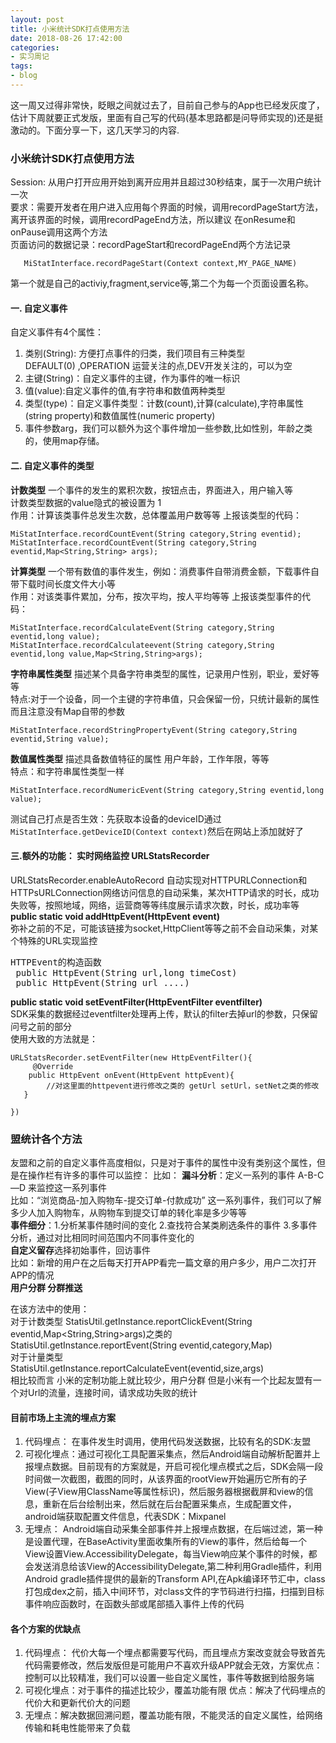 ```yaml
---
layout: post
title: 小米统计SDK打点使用方法
date: 2018-08-26 17:42:00
categories: 
- 实习周记
tags:
- blog
---  
```



这一周又过得非常快，眨眼之间就过去了，目前自己参与的App也已经发灰度了，估计下周就要正式发版，里面有自己写的代码(基本思路都是问导师实现的)还是挺激动的。下面分享一下，这几天学习的内容.  

<!--more-->  


### 小米统计SDK打点使用方法
Session: 从用户打开应用开始到离开应用并且超过30秒结束，属于一次用户统计一次  
要求：需要开发者在用户进入应用每个界面的时候，调用recordPageStart方法，离开该界面的时候，调用recordPageEnd方法，所以建议 在onResume和onPause调用这两个方法  
页面访问的数据记录：recordPageStart和recordPageEnd两个方法记录  
```MiStatInterface.recordPageStart(activity,MY_PAGE_NAME)
   MiStatInterface.recordPageStart(Context context,MY_PAGE_NAME)
```
第一个就是自己的activiy,fragment,service等,第二个为每一个页面设置名称。  

#### 一. 自定义事件
自定义事件有4个属性：  
1. 类别(String): 方便打点事件的归类，我们项目有三种类型  
DEFAULT(0) ,OPERATION 运营关注的点,DEV开发关注的，可以为空
2. 主键(String)：自定义事件的主键，作为事件的唯一标识  
3. 值(value):自定义事件的值,有字符串和数值两种类型  
4. 类型(type)：自定义事件类型：计数(count),计算(calculate),字符串属性(string property)和数值属性(numeric property)  
5. 事件参数arg，我们可以额外为这个事件增加一些参数,比如性别，年龄之类的，使用map存储。  

#### 二. 自定义事件的类型
**计数类型** 一个事件的发生的累积次数，按钮点击，界面进入，用户输入等  
计数类型数据的value隐式的被设置为 1  
作用：计算该类事件总发生次数，总体覆盖用户数等等
上报该类型的代码： 
```
MiStatInterface.recordCountEvent(String category,String eventid);
MiStatInterface.recordCountEvent(String category,String eventid,Map<String,String> args);
```
**计算类型** 一个带有数值的事件发生，例如：消费事件自带消费金额，下载事件自带下载时间长度文件大小等  
作用：对该类事件累加，分布，按次平均，按人平均等等
上报该类型事件的代码：  
```
MiStatInterface.recordCalculateEvent(String category,String eventid,long value);
MiStatInterface.recordCalculateevent(String category,String eventid,long value,Map<String,String>args);
```  
**字符串属性类型** 描述某个具备字符串类型的属性，记录用户性别，职业，爱好等等  
特点:对于一个设备，同一个主键的字符串值，只会保留一份，只统计最新的属性  
而且注意没有Map自带的参数
```
MiStatInterface.recordStringPropertyEvent(String category,String eventid,String value);
```  
**数值属性类型** 描述具备数值特征的属性 用户年龄，工作年限，等等  
特点：和字符串属性类型一样  
```
MiStatInterface.recordNumericEvent(String category,String eventid,long value);  
```

测试自己打点是否生效：先获取本设备的deviceID通过`MiStatInterface.getDeviceID(Context context)`然后在网站上添加就好了  

#### 三.额外的功能： 实时网络监控 URLStatsRecorder
URLStatsRecorder.enableAutoRecord 自动实现对HTTPURLConnection和HTTPsURLConnection网络访问信息的自动采集，某次HTTP请求的时长，成功失败等，按照地域，网络，运营商等等纬度展示请求次数，时长，成功率等  
**public static void addHttpEvent(HttpEvent event)**  
弥补之前的不足，可能该链接为socket,HttpClient等等之前不会自动采集，对某个特殊的URL实现监控
<pre>
HTTPEvent的构造函数
 public HttpEvent(String url,long timeCost)
 public HttpEvent(String url ....)
</pre>  
**public static void setEventFilter(HttpEventFilter eventfilter)**  
SDK采集的数据经过eventfilter处理再上传，默认的filter去掉url的参数，只保留问号之前的部分  
使用大致的方法就是：  
```
URLStatsRecorder.setEventFilter(new HttpEventFilter(){
     @Override
    public HttpEvent onEvent(HttpEvent httpEvent){
        //对这里面的httpevent进行修改之类的 getUrl setUrl，setNet之类的修改
   }

})
```  
### 盟统计各个方法
友盟和之前的自定义事件高度相似，只是对于事件的属性中没有类别这个属性，但是在操作栏有许多的事件可以监控：
比如：
**漏斗分析**：定义一系列的事件 A-B-C—D 来监控这一系列事件  
比如：“浏览商品-加入购物车-提交订单-付款成功” 这一系列事件，我们可以了解多少人加入购物车，从购物车到提交订单的转化率是多少等等  
**事件细分**：1.分析某事件随时间的变化 2.查找符合某类刷选条件的事件 3.多事件分析，通过对比相同时间范围内不同事件变化的  
**自定义留存**选择初始事件，回访事件  
比如：新增的用户在之后每天打开APP看完一篇文章的用户多少，用户二次打开APP的情况    
**用户分群  分群推送**   


在该方法中的使用：  
 对于计数类型
StatisUtil.getInstance.reportClickEvent(String eventid,Map<String,String>args)之类的
StatisUtil.getInstance.reportEvent(String eventid,category,Map)  
对于计量类型  
StatisUtil.getInstance.reportCalculateEvent(eventid,size,args)  
相比较而言 小米的定制功能上就比较少，用户分群 但是小米有一个比起友盟有一个对Url的流量，连接时间，请求成功失败的统计  
#### 目前市场上主流的埋点方案  
1. 代码埋点： 在事件发生时调用，使用代码发送数据，比较有名的SDK:友盟  
2. 可视化埋点：通过可视化工具配置采集点，然后Android端自动解析配置并上报埋点数据。目前现有的方案就是，开启可视化埋点模式之后，SDK会隔一段时间做一次截图，截图的同时，从该界面的rootView开始遍历它所有的子View(子View用ClassName等属性标识)，然后服务器根据截屏和view的信息，重新在后台绘制出来，然后就在后台配置采集点，生成配置文件，android端获取配置文件信息，代表SDK：Mixpanel    
3. 无埋点： Android端自动采集全部事件并上报埋点数据，在后端过滤，第一种是设置代理，在BaseActivity里面收集所有的View的事件，然后给每一个View设置View.AccessibilityDelegate，每当View响应某个事件的时候，都会发送消息给该View的AccessibilityDelegate,第二种利用Gradle插件，利用Android gradle插件提供的最新的Transform API,在Apk编译环节汇中，class打包成dex之前，插入中间环节，对class文件的字节码进行扫描，扫描到目标事件响应函数时，在函数头部或尾部插入事件上传的代码      

#### 各个方案的优缺点
1. 代码埋点： 代价大每一个埋点都需要写代码，而且埋点方案改变就会导致首先代码需要修改，然后发版但是可能用户不喜欢升级APP就会无效，方案优点：控制可以比较精准，我们可以设置一些自定义属性，事件等数据到给服务端  
2. 可视化埋点：对于事件的描述比较少，覆盖功能有限 优点：解决了代码埋点的代价大和更新代价大的问题  
3. 无埋点：解决数据回溯问题，覆盖功能有限，不能灵活的自定义属性，给网络传输和耗电性能带来了负载  

  




